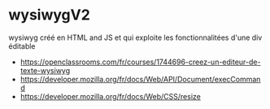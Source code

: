 # wysiwygV2
wysiwyg créé en HTML and JS et qui exploite les fonctionnalitées d'une div éditable
 - https://openclassrooms.com/fr/courses/1744696-creez-un-editeur-de-texte-wysiwyg
 - https://developer.mozilla.org/fr/docs/Web/API/Document/execCommand
  - https://developer.mozilla.org/fr/docs/Web/CSS/resize
